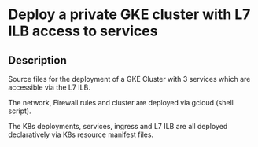 # Deploy a private GKE cluster with L7 ILB access to services

## Description
Source files for the deployment of a GKE Cluster with 3 services which are accessible via the L7 ILB.

The network, Firewall rules and cluster are deployed via gcloud (shell script).

The K8s deployments, services, ingress and L7 ILB are all deployed declaratively via K8s resource manifest files.